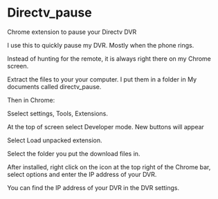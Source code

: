 Directv_pause
=============

Chrome extension to pause your Directv DVR

I use this to quickly pause my DVR.   Mostly when the phone rings.

Instead of hunting for the remote, it is always right there on my Chrome screen.


Extract the files to your your computer.   I put them in a folder in My documents called directv_pause.

Then in Chrome:

Sselect settings, Tools, Extensions.

At the top of screen select Developer mode.  New buttons will appear

Select Load unpacked extension.

Select the folder you put the download files in.

After installed, right click on the icon at the top right of the Chrome bar, select options and enter the IP address of your DVR.

You can find the IP address of your DVR in the DVR settings.

